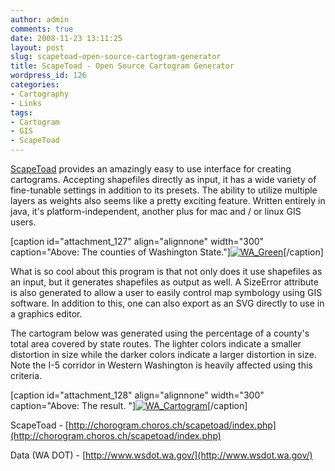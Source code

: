 ```yaml
---
author: admin
comments: true
date: 2008-11-23 13:11:25
layout: post
slug: scapetoad-open-source-cartogram-generator
title: ScapeToad - Open Source Cartogram Generator
wordpress_id: 126
categories:
- Cartography
- Links
tags:
- Cartogram
- GIS
- ScapeToad
---
```


[ScapeToad](http://chorogram.choros.ch/scapetoad/index.php) provides an amazingly easy to use interface for creating cartograms. Accepting shapefiles directly as input, it has a wide variety of fine-tunable settings in addition to its presets. The ability to utilize multiple layers as weights also seems like a pretty exciting feature. Written entirely in java, it's platform-independent, another plus for mac and / or linux GIS users.

[caption id="attachment_127" align="alignnone" width="300" caption="Above: The counties of Washington State."][![WA_Green](http://www.mkgeomatics.com/wordpress/wp-content/uploads/2008/11/wa-300x202.jpg)](http://www.mkgeomatics.com/wordpress/wp-content/uploads/2008/11/wa.jpeg)[/caption]

What is so cool about this program is that not only does it use shapefiles as an input, but it generates shapefiles as output as well. A SizeError attribute is also generated to allow a user to easily control map symbology using GIS software. In addition to this, one can also export as an SVG directly to use in a graphics editor.

The cartogram below was generated using the percentage of a county's total area covered by state routes. The lighter colors indicate a smaller distortion in size while the darker colors indicate a larger distortion in size. Note the I-5 corridor in Western Washington is heavily affected using this criteria.

[caption id="attachment_128" align="alignnone" width="300" caption="Above: The result. "][![WA_Cartogram](http://www.mkgeomatics.com/wordpress/wp-content/uploads/2008/11/cartogram2-300x212.jpg)](http://www.mkgeomatics.com/wordpress/wp-content/uploads/2008/11/cartogram2.jpeg)[/caption]

ScapeToad - [http://chorogram.choros.ch/scapetoad/index.php](http://chorogram.choros.ch/scapetoad/index.php)

Data (WA DOT) - [http://www.wsdot.wa.gov/](http://www.wsdot.wa.gov/)
